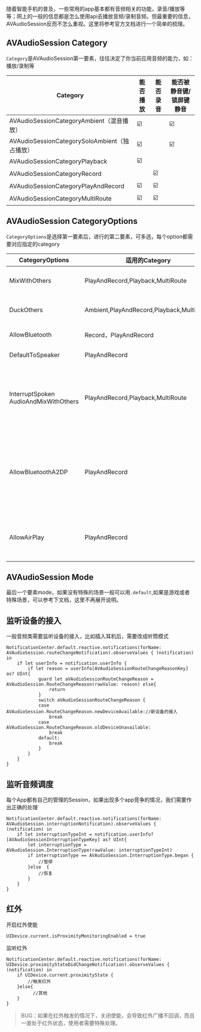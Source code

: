 随着智能手机的普及，一些常用的app基本都有音频相关的功能，录音/播放等等；网上的一般的信息都是怎么使用api去播放音频/录制音频。但最重要的信息，AVAudioSession反而不怎么重视。这里将参考官方文档进行一个简单的梳理。
## AVAudioSession Category
`Category`是AVAudioSession第一要素，往往决定了你当前应用音频的能力，如：播放/录制等

| Category | 能否播放 | 能否录音 | 能否被静音键/锁屏键静音 |
| --- | --- | --- | --- |
| AVAudioSessionCategoryAmbient（混音播放） | ☑️ | | ☑️|
| AVAudioSessionCategorySoloAmbient（独占播放） |☑️| | ☑️|
| AVAudioSessionCategoryPlayback |☑️ | | |
| AVAudioSessionCategoryRecord |  |☑️| |
| AVAudioSessionCategoryPlayAndRecord | ☑️ |☑️ | |
| AVAudioSessionCategoryMultiRoute | ☑️ | ☑️| |

## AVAudioSession CategoryOptions
`CategoryOptions`是选择第一要素后，进行的第二要素，可多选，每个option都需要对应指定的category

| CategoryOptions | 适用的Category | 作用 |
| --- | --- | --- |
| MixWithOthers | PlayAndRecord,Playback,MultiRoute | 与其他已经激活的APP混播|
|DuckOthers |Ambient,PlayAndRecord,Playback,MultiRoute|压低其他App播放的声音 |
| AllowBluetooth |Record，PlayAndRecord |支持蓝牙设备 |
| DefaultToSpeaker | PlayAndRecord |播放扬声器播放|
|InterruptSpoken AudioAndMixWithOthers|PlayAndRecord,Playback,MultiRoute |播放此应用的音频内容时，暂停来自其他应用的连续语音内容 |
| AllowBluetoothA2DP |PlayAndRecord | 音频是否可以流式传输到支持高级音频分发配置文件（A2DP）的蓝牙设备| 
| AllowAirPlay |PlayAndRecord | 音频是否可以流式传输到AirPlay设备| 

## AVAudioSession Mode
最后一个要素mode，如果没有特殊的场景一般可以用`.default`,如果是游戏或者特殊场景，可以参考下文档，这里不再展开说明。

## 监听设备的接入
一般音频类需要监听设备的接入，比如插入耳机后，需要改成听筒模式


```
NotificationCenter.default.reactive.notifications(forName: AVAudioSession.routeChangeNotification).observeValues { (notification) in
    if let userInfo = notification.userInfo {
        if let reason = userInfo[AVAudioSessionRouteChangeReasonKey] as? UInt{
            guard let aVAudioSessionRouteChangeReason = AVAudioSession.RouteChangeReason(rawValue: reason) else{
                return
            }
            switch aVAudioSessionRouteChangeReason {
            case AVAudioSession.RouteChangeReason.newDeviceAvailable://新设备的接入
                break
            case AVAudioSession.RouteChangeReason.oldDeviceUnavailable:
                break
            default:
                break
            }
        }
    }
}
```

## 监听音频调度
每个App都有自己的管理的Session，如果出现多个app竞争的情况，我们需要作出正确的处理

```
NotificationCenter.default.reactive.notifications(forName: AVAudioSession.interruptionNotification).observeValues { (notification) in
    if let interruptionTypeInt = notification.userInfo?[AVAudioSessionInterruptionTypeKey] as? UInt{
        let interruptionType = AVAudioSession.InterruptionType(rawValue: interruptionTypeInt)
        if interruptionType == AVAudioSession.InterruptionType.began {
        	//暂停
        }else  {
        	//恢复
        }
    }
}
```

## 红外
开启红外使能

```
UIDevice.current.isProximityMonitoringEnabled = true
```

监听红外

```
NotificationCenter.default.reactive.notifications(forName: UIDevice.proximityStateDidChangeNotification).observeValues { (notification) in
    if UIDevice.current.proximityState {
        //触发红外
    }else{
		  //其他
    }
}
```

> BUG：如果在红外触发的情况下，关闭使能，会导致红外广播不回调，而且一直处于红外状态，使用者需要特殊处理。
